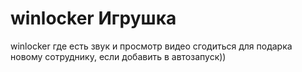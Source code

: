 # winlocker Игрушка 
winlocker где есть звук и просмотр видео 
сгодиться для подарка новому сотруднику, если добавить в автозапуск))
